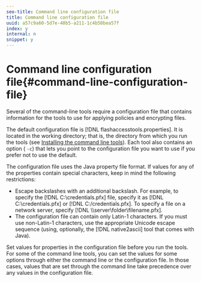 ```yaml
---
seo-title: Command line configuration file
title: Command line configuration file
uuid: a57c9a60-5d7e-40b5-a211-1c4b50bea57f
index: y
internal: n
snippet: y
---
```


# Command line configuration file{#command-line-configuration-file}

Several of the command-line tools require a configuration file that contains information for the tools to use for applying policies and encrypting files.

The default configuration file is [!DNL flashaccesstools.properties]. It is located in the working directory; that is, the directory from which you run the tools (see [Installing the command line tools](c_xgep_using-aaxs-ref-impl-installing-the-command-line-tools.md)). Each tool also contains an option ( `-c`) that lets you point to the configuration file you want to use if you prefer not to use the default.

The configuration file uses the Java property file format. If values for any of the properties contain special characters, keep in mind the following restrictions:

* Escape backslashes with an additional backslash. For example, to specify the [!DNL C:\credentials.pfx] file, specify it as [!DNL C:\\credentials.pfx] or [!DNL C:/credentials.pfx]. To specify a file on a network server, specify [!DNL \\\\server\\folder\\filename.pfx]. 
* The configuration file can contain only Latin-1 characters. If you must use non-Latin-1 characters, use the appropriate Unicode escape sequence (using, optionally, the [!DNL native2ascii] tool that comes with Java).

Set values for properties in the configuration file before you run the tools. For some of the command line tools, you can set the values for some options through either the command line or the configuration file. In those cases, values that are set through the command line take precedence over any values in the configuration file. 
